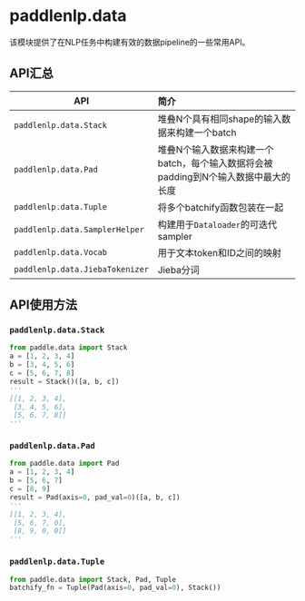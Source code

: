 # paddlenlp.data

该模块提供了在NLP任务中构建有效的数据pipeline的一些常用API。

## API汇总

| API                             | 简介                                       |
| ------------------------------- | :----------------------------------------- |
| `paddlenlp.data.Stack`          | 堆叠N个具有相同shape的输入数据来构建一个batch |
| `paddlenlp.data.Pad`            | 堆叠N个输入数据来构建一个batch，每个输入数据将会被padding到N个输入数据中最大的长度 |
| `paddlenlp.data.Tuple`          | 将多个batchify函数包装在一起 |
| `paddlenlp.data.SamplerHelper`  | 构建用于`Dataloader`的可迭代sampler |
| `paddlenlp.data.Vocab`          | 用于文本token和ID之间的映射 |
| `paddlenlp.data.JiebaTokenizer` | Jieba分词 |

## API使用方法

### `paddlenlp.data.Stack`

```python
from paddle.data import Stack
a = [1, 2, 3, 4]
b = [3, 4, 5, 6]
c = [5, 6, 7, 8]
result = Stack()([a, b, c])
'''
[[1, 2, 3, 4],
 [3, 4, 5, 6],
 [5, 6, 7, 8]]
'''
```

### `paddlenlp.data.Pad`

```python
from paddle.data import Pad
a = [1, 2, 3, 4]
b = [5, 6, 7]
c = [8, 9]
result = Pad(axis=0, pad_val=0)([a, b, c])
'''
[[1, 2, 3, 4],
 [5, 6, 7, 0],
 [8, 9, 0, 0]]
'''
```

### `paddlenlp.data.Tuple`

```python
from paddle.data import Stack, Pad, Tuple
batchify_fn = Tuple(Pad(axis=0, pad_val=0), Stack())
```
